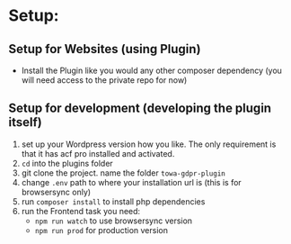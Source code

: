 # Setup:

## Setup for Websites (using Plugin) 
- Install the Plugin like you would any other composer dependency (you will need access to the private repo for now)

## Setup for development (developing the plugin itself)
 1. set up your Wordpress version how you like. The only requirement is that it has acf pro installed and activated.
 2. `cd` into the plugins folder
 3. git clone the project. name the folder `towa-gdpr-plugin`
 4. change `.env` path to where your installation url is (this is for browsersync only)
 5. run `composer install` to install php dependencies
 6. run the Frontend task you need:
	- `npm run watch` to use browsersync version
	- `npm run prod` for production version

